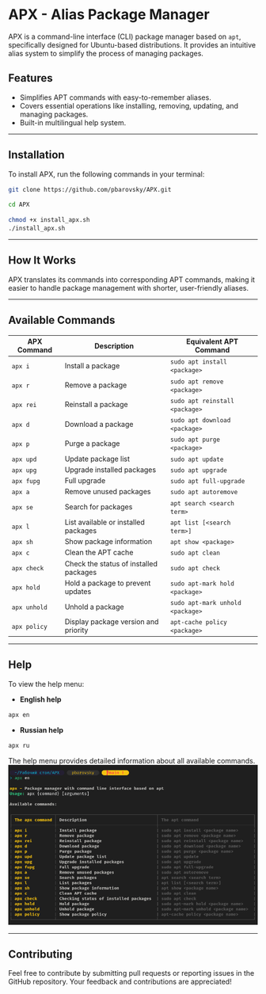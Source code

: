 # APX - Alias Package Manager

APX is a command-line interface (CLI) package manager based on `apt`, specifically designed for Ubuntu-based distributions. It provides an intuitive alias system to simplify the process of managing packages.

## Features
- Simplifies APT commands with easy-to-remember aliases.
- Covers essential operations like installing, removing, updating, and managing packages.
- Built-in multilingual help system.

---

## Installation
To install APX, run the following commands in your terminal:

```bash
git clone https://github.com/pbarovsky/APX.git
```

```bash
cd APX
```

```bash
chmod +x install_apx.sh
./install_apx.sh
```

---

## How It Works

APX translates its commands into corresponding APT commands, making it easier to handle package management with shorter, user-friendly aliases.

---

## Available Commands

| APX Command   | Description                               | Equivalent APT Command                  |
|---------------|-------------------------------------------|------------------------------------------|
| `apx i`       | Install a package                        | `sudo apt install <package>`            |
| `apx r`       | Remove a package                         | `sudo apt remove <package>`             |
| `apx rei`     | Reinstall a package                      | `sudo apt reinstall <package>`          |
| `apx d`       | Download a package                       | `sudo apt download <package>`           |
| `apx p`       | Purge a package                          | `sudo apt purge <package>`              |
| `apx upd`     | Update package list                      | `sudo apt update`                       |
| `apx upg`     | Upgrade installed packages               | `sudo apt upgrade`                      |
| `apx fupg`    | Full upgrade                             | `sudo apt full-upgrade`                 |
| `apx a`       | Remove unused packages                   | `sudo apt autoremove`                   |
| `apx se`      | Search for packages                      | `apt search <search term>`              |
| `apx l`       | List available or installed packages      | `apt list [<search term>]`              |
| `apx sh`      | Show package information                 | `apt show <package>`                    |
| `apx c`       | Clean the APT cache                      | `sudo apt clean`                        |
| `apx check`   | Check the status of installed packages   | `sudo apt check`                        |
| `apx hold`    | Hold a package to prevent updates        | `sudo apt-mark hold <package>`          |
| `apx unhold`  | Unhold a package                         | `sudo apt-mark unhold <package>`        |
| `apx policy`  | Display package version and priority     | `apt-cache policy <package>`            |

---

## Help
To view the help menu:

- **English help**

```bash
apx en
```

- **Russian help**

```bash
apx ru
```

The help menu provides detailed information about all available commands.
![Installing Packages](./images/1.png)

---

## Contributing
Feel free to contribute by submitting pull requests or reporting issues in the GitHub repository. Your feedback and contributions are appreciated!